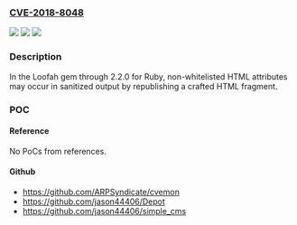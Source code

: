 ### [CVE-2018-8048](https://cve.mitre.org/cgi-bin/cvename.cgi?name=CVE-2018-8048)
![](https://img.shields.io/static/v1?label=Product&message=n%2Fa&color=blue)
![](https://img.shields.io/static/v1?label=Version&message=n%2Fa&color=blue)
![](https://img.shields.io/static/v1?label=Vulnerability&message=n%2Fa&color=brighgreen)

### Description

In the Loofah gem through 2.2.0 for Ruby, non-whitelisted HTML attributes may occur in sanitized output by republishing a crafted HTML fragment.

### POC

#### Reference
No PoCs from references.

#### Github
- https://github.com/ARPSyndicate/cvemon
- https://github.com/jason44406/Depot
- https://github.com/jason44406/simple_cms

